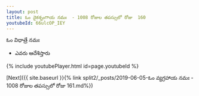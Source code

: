 ```yaml
---
layout: post
title: ఓం నైకశృంగాయ నమః  - 1008 రోజుల తపస్సులో రోజు  160
youtubeId: 66ulcOP_IEY
---
```

 
 
 ఓం విధాత్రే నమః  
 
 -  ఎవరు ఆదేశిస్తారు 
 
  
 
  
 
 
 
 
 
 


{% include youtubePlayer.html id=page.youtubeId %}
 
[Next]({{ site.baseurl }}{% link  split2/_posts/2019-06-05-ఓం వ్యగ్రహాయ నమః  - 1008 రోజుల తపస్సులో రోజు  161.md%})
 
